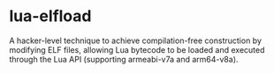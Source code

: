 # lua-elfload
A hacker-level technique to achieve compilation-free construction by modifying ELF files, allowing Lua bytecode to be loaded and executed through the Lua API (supporting armeabi-v7a and arm64-v8a).
